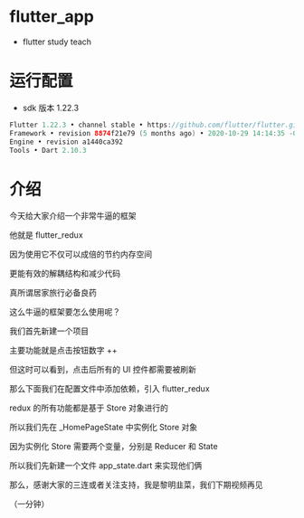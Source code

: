 # flutter_app

- flutter study teach


# 运行配置

- sdk 版本 1.22.3

```java
Flutter 1.22.3 • channel stable • https://github.com/flutter/flutter.git
Framework • revision 8874f21e79 (5 months ago) • 2020-10-29 14:14:35 -0700
Engine • revision a1440ca392
Tools • Dart 2.10.3
```

# 介绍

今天给大家介绍一个非常牛逼的框架

他就是 flutter_redux

因为使用它不仅可以成倍的节约内存空间

更能有效的解耦结构和减少代码

真所谓居家旅行必备良药

这么牛逼的框架要怎么使用呢？

我们首先新建一个项目

主要功能就是点击按钮数字 ++

但这时可以看到，点击后所有的 UI 控件都需要被刷新

那么下面我们在配置文件中添加依赖，引入 flutter_redux

redux 的所有功能都是基于 Store 对象进行的

所以我们先在 _HomePageState 中实例化 Store 对象

因为实例化 Store 需要两个变量，分别是 Reducer 和 State

所以我们先新建一个文件 app_state.dart 来实现他们俩

那么，感谢大家的三连或者关注支持，我是黎明韭菜，我们下期视频再见

（一分钟）
